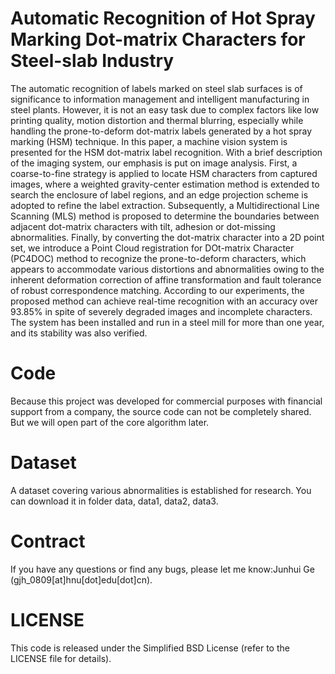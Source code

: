 # Automatic Recognition of Hot Spray Marking Dot-matrix Characters for Steel-slab Industry

The automatic recognition of labels marked on steel slab surfaces is of significance to information management and intelligent manufacturing in steel plants. However, it is not an easy task due to complex factors like low printing quality, motion distortion and thermal blurring, especially while handling the prone-to-deform dot-matrix labels generated by a hot spray marking (HSM) technique. In this paper, a machine vision system is presented for the HSM dot-matrix label recognition. With a brief description of the imaging system, our emphasis is put on image analysis. First, a coarse-to-fine strategy is applied to locate HSM characters from captured images, where a weighted gravity-center estimation method is extended to search the enclosure of label regions, and an edge projection scheme is adopted to refine the label extraction. Subsequently, a Multidirectional Line Scanning (MLS) method is proposed to determine the boundaries between adjacent dot-matrix characters with tilt, adhesion or dot-missing abnormalities. Finally, by converting the dot-matrix character into a 2D point set, we introduce a Point Cloud registration for DOt-matrix Character (PC4DOC) method to recognize the prone-to-deform characters, which appears to accommodate various distortions and abnormalities owing to the inherent deformation correction of affine transformation and fault tolerance of robust correspondence matching. According to our experiments, the proposed method can achieve real-time recognition with an accuracy over 93.85% in spite of severely degraded images and incomplete characters. The system has been installed and run in a steel mill for more than one year, and its stability was also verified.

# Code
Because this project was developed for commercial purposes with financial support from a company, the source code can not be completely shared. But we will open part of the core algorithm later.

# Dataset
A dataset covering various abnormalities is established for research. You can download it in folder data, data1, data2, data3.

# Contract
If you have any questions or find any bugs, please let me know:Junhui Ge (gjh_0809[at]hnu[dot]edu[dot]cn).

# LICENSE
This code is released under the Simplified BSD License (refer to the LICENSE file for details).
